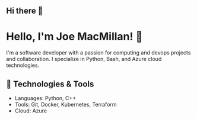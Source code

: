 ## Hi there 👋

<!--
**joe-macmillan/joe-macmillan** is a ✨ _special_ ✨ repository because its `README.md` (this file) appears on your GitHub profile.

Here are some ideas to get you started:

- 🔭 I’m currently working on ...
- 🌱 I’m currently learning ...
- 👯 I’m looking to collaborate on ...
- 🤔 I’m looking for help with ...
- 💬 Ask me about ...
- 📫 How to reach me: ...
- 😄 Pronouns: ...
- ⚡ Fun fact: ...
-->
# Hello, I'm Joe MacMillan! 👋

I'm a software developer with a passion for computing and devops projects and collaboration. I specialize in Python, Bash, and Azure cloud technologies.

## 🔧 Technologies & Tools

- Languages: Python, C++
- Tools: Git, Docker, Kubernetes, Terraform
- Cloud: Azure